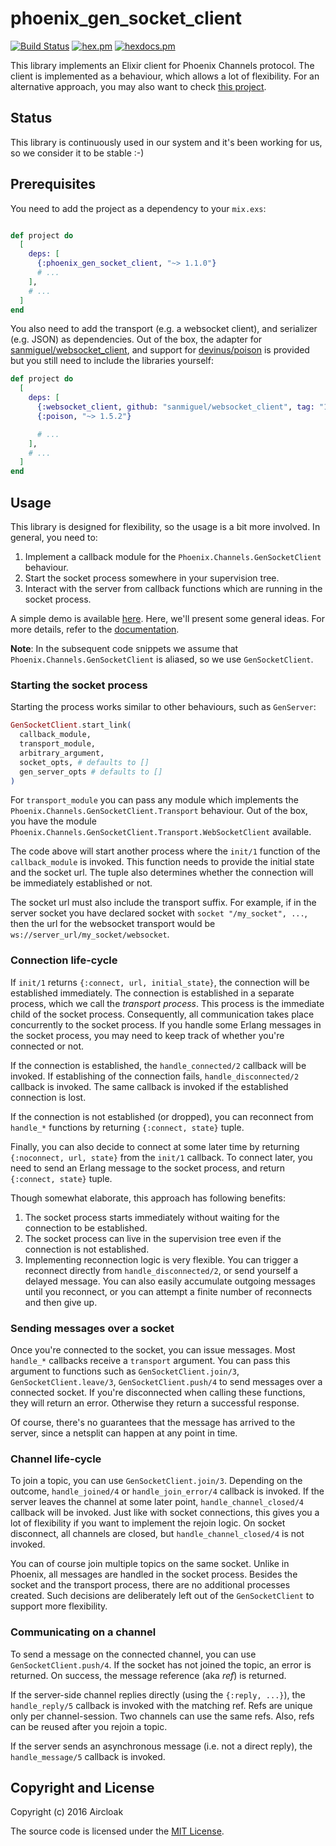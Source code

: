 # phoenix_gen_socket_client

[![Build
Status](https://travis-ci.org/Aircloak/phoenix_gen_socket_client.svg?branch=master)](https://travis-ci.org/Aircloak/phoenix_gen_socket_client)
[![hex.pm](https://img.shields.io/hexpm/v/phoenix_gen_socket_client.svg?style=flat-square)](https://hex.pm/packages/phoenix_gen_socket_client)
[![hexdocs.pm](https://img.shields.io/badge/docs-latest-green.svg?style=flat-square)](https://hexdocs.pm/phoenix_gen_socket_client/)

This library implements an Elixir client for Phoenix Channels protocol. The client is implemented as a behaviour, which allows a lot of flexibility. For an alternative approach, you may also want to check [this project](https://github.com/mobileoverlord/phoenix_channel_client).


## Status

This library is continuously used in our system and it's been working for us, so we consider it to be stable :-)


## Prerequisites

You need to add the project as a dependency to your `mix.exs`:

```elixir

def project do
  [
    deps: [
      {:phoenix_gen_socket_client, "~> 1.1.0"}
      # ...
    ],
    # ...
  ]
end
```

You also need to add the transport (e.g. a websocket client), and serializer (e.g. JSON) as dependencies. Out of the box, the adapter for [sanmiguel/websocket_client](https://github.com/sanmiguel/websocket_client), and support for [devinus/poison](https://github.com/devinus/poison) is provided but you still need to include the libraries yourself:

```elixir
def project do
  [
    deps: [
      {:websocket_client, github: "sanmiguel/websocket_client", tag: "1.1.0"},
      {:poison, "~> 1.5.2"}

      # ...
    ],
    # ...
  ]
end
```


## Usage

This library is designed for flexibility, so the usage is a bit more involved. In general, you need to:

1. Implement a callback module for the `Phoenix.Channels.GenSocketClient` behaviour.
2. Start the socket process somewhere in your supervision tree.
3. Interact with the server from callback functions which are running in the socket process.

A simple demo is available [here](https://github.com/Aircloak/phoenix_gen_socket_client/tree/master/example). Here, we'll present some general ideas. For more details, refer to the [documentation](https://hexdocs.pm/phoenix_gen_socket_client/Phoenix.Channels.GenSocketClient.html).

__Note__: In the subsequent code snippets we assume that `Phoenix.Channels.GenSocketClient` is aliased, so we use `GenSocketClient`.


### Starting the socket process

Starting the process works similar to other behaviours, such as `GenServer`:

```elixir
GenSocketClient.start_link(
  callback_module,
  transport_module,
  arbitrary_argument,
  socket_opts, # defaults to []
  gen_server_opts # defaults to []
)
```

For `transport_module` you can pass any module which implements the `Phoenix.Channels.GenSocketClient.Transport` behaviour. Out of the box, you have the module `Phoenix.Channels.GenSocketClient.Transport.WebSocketClient` available.

The code above will start another process where the `init/1` function of the `callback_module` is invoked. This function needs to provide the initial state and the socket url. The tuple also determines whether the connection will be immediately established or not.

The socket url must also include the transport suffix. For example, if in the server socket you have declared socket with `socket "/my_socket", ...`, then the url for the websocket transport would be `ws://server_url/my_socket/websocket`.


### Connection life-cycle

If `init/1` returns `{:connect, url, initial_state}`, the connection will be established immediately. The connection is established in a separate process, which we call the _transport process_. This process is the immediate child of the socket process. Consequently, all communication takes place concurrently to the socket process. If you handle some Erlang messages in the socket process, you may need to keep track of whether you're connected or not.

If the connection is established, the `handle_connected/2` callback will be invoked. If establishing of the connection fails, `handle_disconnected/2` callback is invoked. The same callback is invoked if the established connection is lost.

If the connection is not established (or dropped), you can reconnect from `handle_*` functions by returning `{:connect, state}` tuple.

Finally, you can also decide to connect at some later time by returning `{:noconnect, url, state}` from the `init/1` callback. To connect later, you need to send an Erlang message to the socket process, and return `{:connect, state}` tuple.

Though somewhat elaborate, this approach has following benefits:

1. The socket process starts immediately without waiting for the connection to be established.
2. The socket process can live in the supervision tree even if the connection is not established.
3. Implementing reconnection logic is very flexible. You can trigger a reconnect directly from `handle_disconnected/2`, or send yourself a delayed message. You can also easily accumulate outgoing messages until you reconnect, or you can attempt a finite number of reconnects and then give up.


### Sending messages over a socket

Once you're connected to the socket, you can issue messages. Most `handle_*` callbacks receive a `transport` argument. You can pass this argument to functions such as `GenSocketClient.join/3`, `GenSocketClient.leave/3`, `GenSocketClient.push/4` to send messages over a connected socket. If you're disconnected when calling these functions, they will return an error. Otherwise they return a successful response.

Of course, there's no guarantees that the message has arrived to the server, since a netsplit can happen at any point in time.


### Channel life-cycle

To join a topic, you can use `GenSocketClient.join/3`. Depending on the outcome, `handle_joined/4` or `handle_join_error/4` callback is invoked. If the server leaves the channel at some later point, `handle_channel_closed/4` callback will be invoked. Just like with socket connections, this gives you a lot of flexibility if you want to implement the rejoin logic. On socket disconnect, all channels are closed, but `handle_channel_closed/4` is not invoked.

You can of course join multiple topics on the same socket. Unlike in Phoenix, all messages are handled in the socket process. Besides the socket and the transport process, there are no additional processes created. Such decisions are deliberately left out of the `GenSocketClient` to support more flexibility.


### Communicating on a channel

To send a message on the connected channel, you can use `GenSocketClient.push/4`. If the socket has not joined the topic, an error is returned. On success, the message reference (aka _ref_) is returned.

If the server-side channel replies directly (using the `{:reply, ...}`), the `handle_reply/5` callback is invoked with the matching ref. Refs are unique only per channel-session. Two channels can use the same refs. Also, refs can be reused after you rejoin a topic.

If the server sends an asynchronous message (i.e. not a direct reply), the `handle_message/5` callback is invoked.


## Copyright and License

Copyright (c) 2016 Aircloak

The source code is licensed under the [MIT License](./LICENSE.md).
